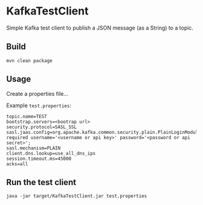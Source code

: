 # KafkaTestClient

Simple Kafka test client to publish a JSON message (as a String) to a topic.

## Build

```
mvn clean package
```

## Usage

Create a properties file...

Example `test.properties`:

```
topic.name=TEST
bootstrap.servers=<bootrap url>
security.protocol=SASL_SSL
sasl.jaas.config=org.apache.kafka.common.security.plain.PlainLoginModule required username='<username or api key>' password='<password or api secret>';
sasl.mechanism=PLAIN
client.dns.lookup=use_all_dns_ips
session.timeout.ms=45000
acks=all
```

## Run the test client

```
java -jar target/KafkaTestClient.jar test.properties
```
